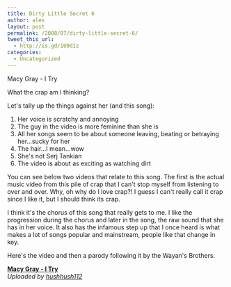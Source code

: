 ```yaml
---
title: Dirty Little Secret 6
author: alex
layout: post
permalink: /2008/07/dirty-little-secret-6/
tweet_this_url:
  - http://is.gd/iU9dIz
categories:
  - Uncategorized
---
```

Macy Gray - I Try

What the crap am I thinking? 

Let's tally up the things against her (and this song): 

  1. Her voice is scratchy and annoying
  2. The guy in the video is more feminine than she is
  3. All her songs seem to be about someone leaving, beating or betraying her...sucky for her
  4. The hair...I mean...wow
  5. She's not Serj Tankian
  6. The video is about as exciting as watching dirt

You can see below two videos that relate to this song. The first is the actual music video from this pile of crap that I can't stop myself from listening to over and over. Why, oh why do I love crap?! I guess I can't really call it crap since I like it, but I should think its crap.

I think it's the chorus of this song that really gets to me. I like the progression during the chorus and later in the song, the raw sound that she has in her voice. It also has the infamous step up that I once heard is what makes a lot of songs popular and mainstream, people like that change in key.

Here's the video and then a parody following it by the Wayan's Brothers.


<div>
  <b><a href="http://www.dailymotion.com/video/x10wc9_macy-gray-i-try_music">Macy Gray - I Try</a></b><br /><i>Uploaded by <a href="http://www.dailymotion.com/hushhush112">hushhush112</a></i>
</div>

